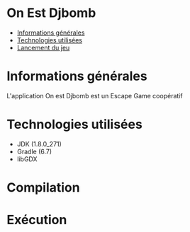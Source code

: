 # On Est Djbomb
* [Informations générales](#informations_générales)
* [Technologies utilisées](#technologies_utilisées)
* [Lancement du jeu](#lancement_du_jeu)

# Informations générales
L'application On est Djbomb est un Escape Game coopératif

# Technologies utilisées
* JDK (1.8.0_271)
* Gradle (6.7)
* libGDX

# Compilation

# Exécution
